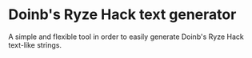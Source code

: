 # Doinb's Ryze Hack text generator

A simple and flexible tool in order to easily generate Doinb's Ryze Hack text-like strings.